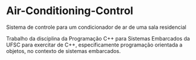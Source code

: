 # Air-Conditioning-Control
Sistema de controle para um condicionador de ar de uma sala residencial

Trabalho da disciplina da Programação C++ para Sistemas Embarcados da UFSC para exercitar de C++, especificamente programação orientada a objetos, no contexto de sistemas embarcados.
